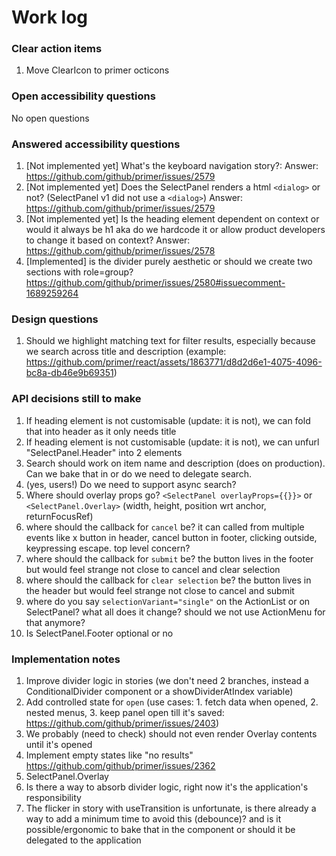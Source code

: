 # Work log

### Clear action items

1. Move ClearIcon to primer octicons

### Open accessibility questions

No open questions

### Answered accessibility questions

1. [Not implemented yet] What's the keyboard navigation story?: Answer: https://github.com/github/primer/issues/2579
1. [Not implemented yet] Does the SelectPanel renders a html `<dialog>` or not? (SelectPanel v1 did not use a `<dialog>`) Answer: https://github.com/github/primer/issues/2579
1. [Not implemented yet] Is the heading element dependent on context or would it always be h1 aka do we hardcode it or allow product developers to change it based on context? Answer: https://github.com/github/primer/issues/2578
1. [Implemented] is the divider purely aesthetic or should we create two sections with role=group? https://github.com/github/primer/issues/2580#issuecomment-1689259264

### Design questions

1. Should we highlight matching text for filter results, especially because we search across title and description (example: https://github.com/primer/react/assets/1863771/d8d2d6e1-4075-4096-bc8a-db46e9b69351)

### API decisions still to make

1. If heading element is not customisable (update: it is not), we can fold that into header as it only needs title
1. If heading element is not customisable (update: it is not), we can unfurl "SelectPanel.Header" into 2 elements
1. Search should work on item name and description (does on production). Can we bake that in or do we need to delegate search.
1. (yes, users!) Do we need to support async search?
1. Where should overlay props go? `<SelectPanel overlayProps={{}}>` or `<SelectPanel.Overlay>` (width, height, position wrt anchor, returnFocusRef)
1. where should the callback for `cancel` be? it can called from multiple events like x button in header, cancel button in footer, clicking outside, keypressing escape. top level concern?
1. where should the callback for `submit` be? the button lives in the footer but would feel strange not close to cancel and clear selection
1. where should the callback for `clear selection` be? the button lives in the header but would feel strange not close to cancel and submit
1. where do you say `selectionVariant="single"` on the ActionList or on SelectPanel? what all does it change? should we not use ActionMenu for that anymore?
1. Is SelectPanel.Footer optional or no

### Implementation notes

1. Improve divider logic in stories (we don't need 2 branches, instead a ConditionalDivider component or a showDividerAtIndex variable)
1. Add controlled state for `open` (use cases: 1. fetch data when opened, 2. nested menus, 3. keep panel open till it's saved: https://github.com/github/primer/issues/2403)
1. We probably (need to check) should not even render Overlay contents until it's opened
1. Implement empty states like "no results" https://github.com/github/primer/issues/2362
1. SelectPanel.Overlay
1. Is there a way to absorb divider logic, right now it's the application's responsibility
1. The flicker in story with useTransition is unfortunate, is there already a way to add a minimum time to avoid this (debounce)? and is it possible/ergonomic to bake that in the component or should it be delegated to the application
